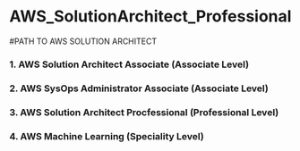 # AWS_SolutionArchitect_Professional
#PATH TO AWS SOLUTION ARCHITECT
### 1. AWS Solution Architect Associate (Associate Level)
### 2. AWS SysOps Administrator Associate (Associate Level)
### 3. AWS Solution Architect Procfessional (Professional Level)
### 4. AWS Machine Learning (Speciality Level) 

